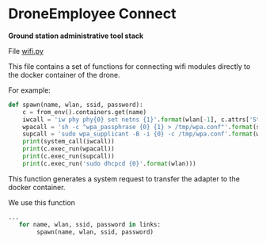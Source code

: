 # DroneEmployee Connect #

**Ground station administrative tool stack**

File [wifi.py](wifi.py)

This file contains a set of functions for connecting wifi modules directly to the docker container of the drone. 

For example:
```Python
def spawn(name, wlan, ssid, password):
    c = from_env().containers.get(name)
    iwcall = 'iw phy phy{0} set netns {1}'.format(wlan[-1], c.attrs['State']['Pid'])
    wpacall = 'sh -c "wpa_passphrase {0} {1} > /tmp/wpa.conf"'.format(ssid, password)
    supcall = 'sudo wpa_supplicant -B -i {0} -c /tmp/wpa.conf'.format(wlan)
    print(system_call(iwcall))
    print(c.exec_run(wpacall))
    print(c.exec_run(supcall))
    print(c.exec_run('sudo dhcpcd {0}'.format(wlan)))
```

This function generates a system request to transfer the adapter to the docker container.

We use this function

```Python
...
   for name, wlan, ssid, password in links:
        spawn(name, wlan, ssid, password)
```
